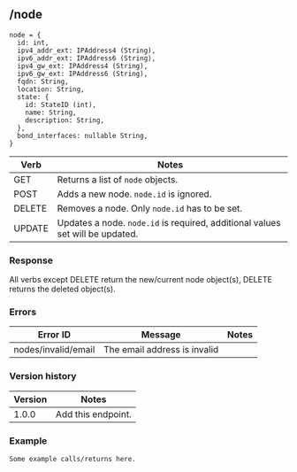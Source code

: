 ## /node

```
node = {
  id: int,
  ipv4_addr_ext: IPAddress4 (String),
  ipv6_addr_ext: IPAddress6 (String),
  ipv4_gw_ext: IPAddress4 (String),
  ipv6_gw_ext: IPAddress6 (String),
  fqdn: String,
  location: String,
  state: {
    id: StateID (int),
    name: String,
    description: String,
  },
  bond_interfaces: nullable String,
}
```

| Verb | Notes |
|------|-------|
| GET  | Returns a list of `node` objects. |
| POST | Adds a new node. `node.id` is ignored. |
| DELETE | Removes a node. Only `node.id` has to be set. |
| UPDATE | Updates a node. `node.id` is required, additional values set will be updated. |

### Response

All verbs except DELETE return the new/current node object(s), DELETE returns the deleted object(s).

### Errors

| Error ID | Message | Notes |
|----------|---------|-------|
| nodes/invalid/email | The email address is invalid | |

### Version history

| Version | Notes |
|---------|-------|
| 1.0.0 | Add this endpoint. |

### Example

```
Some example calls/returns here.
```

